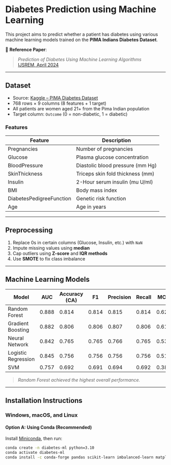 # Diabetes Prediction using Machine Learning

This project aims to predict whether a patient has diabetes using various machine learning models trained on the **PIMA Indians Diabetes Dataset**.

📄 **Reference Paper**:  
> *Prediction of Diabetes Using Machine Learning Algorithms*  
> [IJSREM, April 2024](https://ijsrem.com/download/prediction-of-diabetes-using-machine-learning-algorithms/)

---

## Dataset

- Source: [Kaggle – PIMA Diabetes Dataset](https://www.kaggle.com/datasets/uciml/pima-indians-diabetes-database)
- 768 rows × 9 columns (8 features + 1 target)
- All patients are women aged 21+ from the Pima Indian population
- Target column: `Outcome` (0 = non-diabetic, 1 = diabetic)

### Features
| Feature | Description |
|--------|-------------|
| Pregnancies | Number of pregnancies |
| Glucose | Plasma glucose concentration |
| BloodPressure | Diastolic blood pressure (mm Hg) |
| SkinThickness | Triceps skin fold thickness (mm) |
| Insulin | 2-Hour serum insulin (mu U/ml) |
| BMI | Body mass index |
| DiabetesPedigreeFunction | Genetic risk function |
| Age | Age in years |

---

## Preprocessing

1. Replace 0s in certain columns (Glucose, Insulin, etc.) with `NaN`
2. Impute missing values using **median**
3. Cap outliers using **Z-score** and **IQR methods**
4. Use **SMOTE** to fix class imbalance

---

## Machine Learning Models

| Model              | AUC   | Accuracy (CA) | F1    | Precision | Recall | MCC   |
|-------------------|-------|---------------|-------|-----------|--------|--------|
| Random Forest      | 0.888 | 0.814         | 0.814 | 0.815     | 0.814  | 0.629 |
| Gradient Boosting  | 0.882 | 0.806         | 0.806 | 0.807     | 0.806  | 0.613 |
| Neural Network     | 0.842 | 0.765         | 0.765 | 0.766     | 0.765  | 0.531 |
| Logistic Regression| 0.845 | 0.756         | 0.756 | 0.756     | 0.756  | 0.512 |
| SVM                | 0.757 | 0.692         | 0.691 | 0.694     | 0.692  | 0.386 |

> *Random Forest achieved the highest overall performance.*

---

## Installation Instructions

### Windows, macOS, and Linux

#### Option A: Using Conda (Recommended)
Install [Miniconda](https://docs.conda.io/en/latest/miniconda.html), then run:

```bash
conda create -n diabetes-ml python=3.10
conda activate diabetes-ml
conda install -c conda-forge pandas scikit-learn imbalanced-learn matplotlib seaborn
